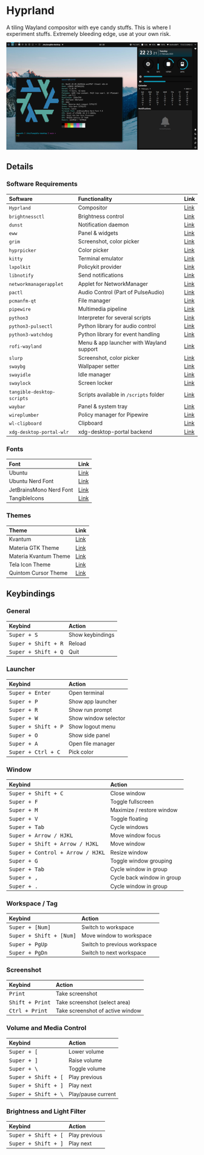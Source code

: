 # Hyprland

A tiling Wayland compositor with eye candy stuffs. This is where I experiment stuffs.
Extremely bleeding edge, use at your own risk.

![Hyprland](../../docs/screenshot-hyprland.png)

## Details

### Software Requirements

| Software | Functionality | Link |
| :--- | :--- | :--- |
| `Hyprland` | Compositor | [Link](https://github.com/hyprwm/Hyprland) |
| `brightnessctl` | Brightness control | [Link](https://github.com/Hummer12007/brightnessctl) | 
| `dunst` | Notification daemon | [Link](https://github.com/dunst-project/dunst) |
| `eww` | Panel & widgets | [Link](https://github.com/elkowar/eww) |
| `grim` | Screenshot, color picker | [Link](https://github.com/emersion/grim) |
| `hyprpicker` | Color picker | [Link](https://github.com/hyprwm/hyprpicker) |
| `kitty` | Terminal emulator | [Link](https://github.com/kovidgoyal/kitty) |
| `lxpolkit` | Policykit provider | [Link](https://wiki.lxde.org/en/LXSession) |
| `libnotify` | Send notifications | [Link](https://gitlab.gnome.org/GNOME/libnotify) |
| `networkmanagerapplet` | Applet for NetworkManager | [Link](https://gitlab.gnome.org/GNOME/network-manager-applet/) |
| `pactl` | Audio Control (Part of PulseAudio) | [Link](http://www.pulseaudio.org/) | 
| `pcmanfm-qt` | File manager | [Link](https://github.com/lxqt/pcmanfm-qt) |
| `pipewire` | Multimedia pipeline | [Link](https://pipewire.org/) | 
| `python3` | Interpreter for several scripts | [Link](https://www.python.org/) |
| `python3-pulsectl` | Python library for audio control | [Link](https://pypi.python.org/pypi/pulsectl/) |
| `python3-watchdog` | Python library for event handling | [Link](https://github.com/gorakhargosh/watchdog) |
| `rofi-wayland` | Menu & app launcher with Wayland support | [Link](https://github.com/lbonn/rofi) |
| `slurp` | Screenshot, color picker | [Link](https://github.com/emersion/slurp) |
| `swaybg` | Wallpaper setter | [Link](https://github.com/swaywm/swaybg) |
| `swayidle` | Idle manager | [Link](https://github.com/swaywm/swayidle) |
| `swaylock` | Screen locker | [Link](https://github.com/swaywm/swaylock) |
| `tangible-desktop-scripts` | Scripts available in `/scripts` folder | [Link](../../scripts/) |
| `waybar` | Panel & system tray | [Link](https://github.com/alexays/waybar) |
| `wireplumber` | Policy manager for Pipewire | [Link](https://pipewire.org/) | 
| `wl-clipboard` | Clipboard | [Link](https://github.com/bugaevc/wl-clipboard) |
| `xdg-desktop-portal-wlr` | xdg-desktop-portal backend | [Link](https://github.com/emersion/xdg-desktop-portal-wlr) |

### Fonts
| Font | Link |
| :--- | :--- |
| Ubuntu | [Link](http://font.ubuntu.com/) |
| Ubuntu Nerd Font | [Link](https://nerdfonts.com/) |
| JetBrainsMono Nerd Font | [Link](https://nerdfonts.com/) |
| TangibleIcons | [Link](../../fonts/) |

### Themes
| Theme | Link |
| :--- | :--- |
| Kvantum | [Link](https://github.com/tsujan/Kvantum) |
| Materia GTK Theme | [Link](https://github.com/nana-4/materia-theme) |
| Materia Kvantum Theme | [Link](https://github.com/PapirusDevelopmentTeam/materia-kde) |
| Tela Icon Theme | [Link](https://github.com/vinceliuice/tela-icon-theme) |
| Quintom Cursor Theme | [Link](https://gitlab.com/Burning_Cube/quintom-cursor-theme) |

## Keybindings

### General

| Keybind | Action |
| :---    | :---   |
| <kbd>Super + S</kbd>          | Show keybindings |
| <kbd>Super + Shift + R</kbd>  | Reload |
| <kbd>Super + Shift + Q</kbd>  | Quit |

### Launcher

| Keybind | Action |
| :---    | :---   |
| <kbd>Super + Enter</kbd>      | Open terminal |
| <kbd>Super + P</kbd>          | Show app launcher |
| <kbd>Super + R</kbd>          | Show run prompt |
| <kbd>Super + W</kbd>          | Show window selector |
| <kbd>Super + Shift + P</kbd>  | Show logout menu |
| <kbd>Super + O</kbd>          | Show side panel |
| <kbd>Super + A</kbd>          | Open file manager |
| <kbd>Super + Ctrl + C</kbd>   | Pick color |

### Window

| Keybind | Action |
| :---    | :---   |
| <kbd>Super + Shift + C</kbd>      | Close window |
| <kbd>Super + F</kbd>              | Toggle fullscreen |
| <kbd>Super + M</kbd>              | Maximize / restore window |
| <kbd>Super + V</kbd>              | Toggle floating  |
| <kbd>Super + Tab</kbd>            | Cycle windows |
| <kbd>Super + Arrow / HJKL</kbd>   | Move window focus |
| <kbd>Super + Shift + Arrow / HJKL</kbd>   | Move window |
| <kbd>Super + Control + Arrow / HJKL</kbd> | Resize window |
| <kbd>Super + G</kbd>              | Toggle window grouping |
| <kbd>Super + Tab</kbd>            | Cycle window in group |
| <kbd>Super + ,</kbd>              | Cycle back window in group |
| <kbd>Super + .</kbd>              | Cycle window in group |

### Workspace / Tag

| Keybind | Action |
| :---    | :---   |
| <kbd>Super + [Num]</kbd>          | Switch to workspace |
| <kbd>Super + Shift + [Num]</kbd>  | Move window to workspace |
| <kbd>Super + PgUp</kbd>           | Switch to previous workspace |
| <kbd>Super + PgDn</kbd>           | Switch to next workspace |

### Screenshot

| Keybind | Action |
| :---    | :---   |
| <kbd>Print</kbd>          | Take screenshot |
| <kbd>Shift + Print</kbd>  | Take screenshot (select area) |
| <kbd>Ctrl + Print</kbd>   | Take screenshot of active window |

### Volume and Media Control

| Keybind | Action |
| :---    | :---   |
| <kbd>Super + [</kbd>          | Lower volume |
| <kbd>Super + ]</kbd>          | Raise volume |
| <kbd>Super + \\</kbd>         | Toggle volume |
| <kbd>Super + Shift + [</kbd>  | Play previous |
| <kbd>Super + Shift + ]</kbd>  | Play next |
| <kbd>Super + Shift + \\</kbd> | Play/pause current |

### Brightness and Light Filter

| Keybind | Action |
| :---    | :---   |
| <kbd>Super + Shift + [</kbd>  | Play previous |
| <kbd>Super + Shift + ]</kbd>  | Play next |
